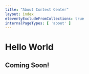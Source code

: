 ```yaml
---
title: "About Context Center"
layout: index
eleventyExcludeFromCollections: true
internalPageTypes: [ 'about' ]
---
```


# Hello World

## Coming Soon!

